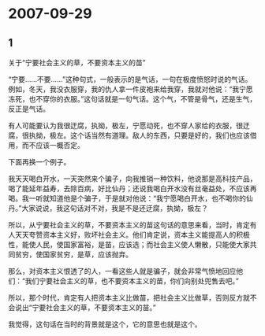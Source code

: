 # 2007-09-29

## 1

关于“宁要社会主义的草，不要资本主义的苗”  

“宁要……不要……”这种句式，一般表示的是气话，一句在极度愤怒时说的气话。例如，冬天，我没衣服穿，我的仇人拿一件皮袍来给我穿，我就对他说：“我宁愿冻死，也不穿你的衣服。”这句话就是一句气话。这个气，不管是骨气，还是生气，反正是气话。

有人可能要认为我很迂腐，执拗，极左，宁愿动死，也不穿人家给的衣服，很迂腐，很执拗，极左。这个话当然有道理。敌人的东西，只要是好的，我们也应该借用，而不应该一概否定。

下面再换一个例子。

我天天喝白开水，一天突然来个骗子，向我推销一种饮料，他说那是高科技产品，喝了能延年益寿，去除百病，好比仙丹；还说我喝白开水没有丝毫益处，不应该再喝。我一听就知道他是个骗子，于是就对他说：“我宁愿喝白开水，也不喝你的仙丹。”大家说说，我这句话对不对，我是不是还迂腐，执拗，极左？

所以，从宁要社会主义的草，不要资本主义的苗这句话的意思来看，当时，肯定有人天天夸赞资本主义好，败坏社会主义。他们肯定说，资本主义能提高人的积极性，能使人民，使国家富裕，是苗，应该选；而社会主义使人懒散，只能使大家共同贫穷，使国家贫穷，是草，应该抛弃。

那么，对资本主义恨透了的人，一看这些人就是骗子，就会非常气愤地回应他们：“我们宁要社会主义的草，也不要资本主义的苗，你们向别处兜售去吧。”

所以，那个时代，肯定有人把资本主义比做苗，把社会主义比做草，否则反方就不会说出“宁要社会主义的草，不要资本主义的苗。”

我觉得，这句话在当时的背景就是这个，它的意思也就是这个。  



